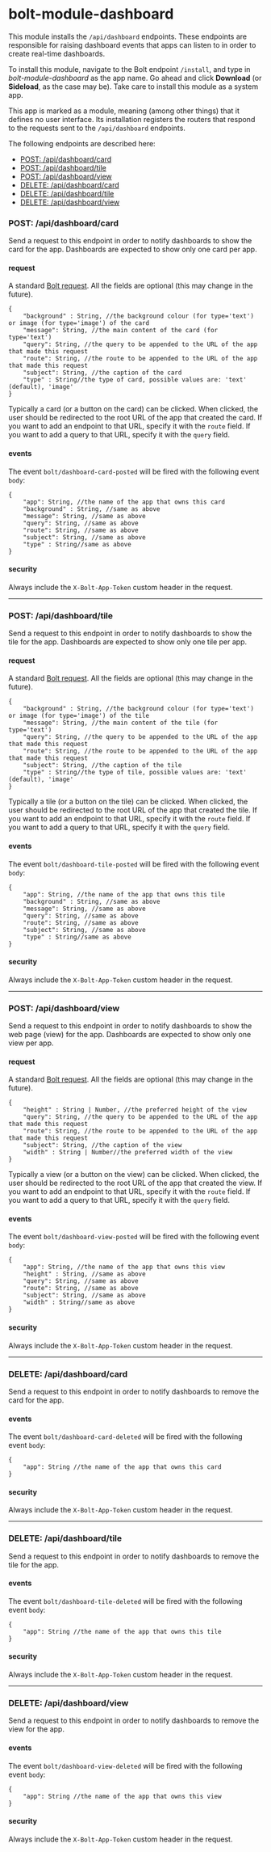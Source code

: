 # bolt-module-dashboard

This module installs the `/api/dashboard` endpoints. These endpoints are responsible for raising dashboard events that apps can listen to in order to create real-time dashboards.

To install this module, navigate to the Bolt endpoint `/install`, and type in _bolt-module-dashboard_ as the app name. Go ahead and click **Download** \(or **Sideload**, as the case may be\). Take care to install this module as a system app.

This app is marked as a module, meaning \(among other things\) that it defines no user interface. Its installation registers the routers that respond to the requests sent to the `/api/dashboard` endpoints.

The following endpoints are described here:

* [POST: /api/dashboard/card](#post-apidashboardcard)
* [POST: /api/dashboard/tile](#post-apidashboardtile)
* [POST: /api/dashboard/view](#post-apidashboardview)
* [DELETE: /api/dashboard/card](#delete-apidashboardcard)
* [DELETE: /api/dashboard/tile](#delete-apidashboardtile)
* [DELETE: /api/dashboard/view](#delete-apidashboardview)

### POST: /api/dashboard/card

Send a request to this endpoint in order to notify dashboards to show the card for the app. Dashboards are expected to show only one card per app.

#### request

A standard [Bolt request](bolt-request.md). All the fields are optional \(this may change in the future\).

```
{
    "background" : String, //the background colour (for type='text') or image (for type='image') of the card
    "message": String, //the main content of the card (for type='text')
    "query": String, //the query to be appended to the URL of the app that made this request
    "route": String, //the route to be appended to the URL of the app that made this request
    "subject": String, //the caption of the card
    "type" : String//the type of card, possible values are: 'text' (default), 'image'
}
```

Typically a card \(or a button on the card\) can be clicked. When clicked, the user should be redirected to the root URL of the app that created the card. If you want to add an endpoint to that URL, specify it with the `route` field. If you want to add a query to that URL, specify it with the `query` field.

#### events

The event `bolt/dashboard-card-posted` will be fired with the following event `body`:

```
{
    "app": String, //the name of the app that owns this card
    "background" : String, //same as above
    "message": String, //same as above
    "query": String, //same as above
    "route": String, //same as above
    "subject": String, //same as above
    "type" : String//same as above
}
```

#### security

Always include the `X-Bolt-App-Token` custom header in the request.

---

### POST: /api/dashboard/tile

Send a request to this endpoint in order to notify dashboards to show the tile for the app. Dashboards are expected to show only one tile per app.

#### request

A standard [Bolt request](bolt-request.md). All the fields are optional \(this may change in the future\).

```
{
    "background" : String, //the background colour (for type='text') or image (for type='image') of the tile
    "message": String, //the main content of the tile (for type='text')
    "query": String, //the query to be appended to the URL of the app that made this request
    "route": String, //the route to be appended to the URL of the app that made this request
    "subject": String, //the caption of the tile
    "type" : String//the type of tile, possible values are: 'text' (default), 'image'
}
```

Typically a tile \(or a button on the tile\) can be clicked. When clicked, the user should be redirected to the root URL of the app that created the tile. If you want to add an endpoint to that URL, specify it with the `route` field. If you want to add a query to that URL, specify it with the `query` field.

#### events

The event `bolt/dashboard-tile-posted` will be fired with the following event `body`:

```
{
    "app": String, //the name of the app that owns this tile
    "background" : String, //same as above
    "message": String, //same as above
    "query": String, //same as above
    "route": String, //same as above
    "subject": String, //same as above
    "type" : String//same as above
}
```

#### security

Always include the `X-Bolt-App-Token` custom header in the request.

---

### POST: /api/dashboard/view

Send a request to this endpoint in order to notify dashboards to show the web page \(view\) for the app. Dashboards are expected to show only one view per app.

#### request

A standard [Bolt request](bolt-request.md). All the fields are optional \(this may change in the future\).

```
{
    "height" : String | Number, //the preferred height of the view
    "query": String, //the query to be appended to the URL of the app that made this request
    "route": String, //the route to be appended to the URL of the app that made this request
    "subject": String, //the caption of the view
    "width" : String | Number//the preferred width of the view
}
```

Typically a view \(or a button on the view\) can be clicked. When clicked, the user should be redirected to the root URL of the app that created the view. If you want to add an endpoint to that URL, specify it with the `route` field. If you want to add a query to that URL, specify it with the `query` field.

#### events

The event `bolt/dashboard-view-posted` will be fired with the following event `body`:

```
{
    "app": String, //the name of the app that owns this view
    "height" : String, //same as above
    "query": String, //same as above
    "route": String, //same as above
    "subject": String, //same as above
    "width" : String//same as above
}
```

#### security

Always include the `X-Bolt-App-Token` custom header in the request.

---

### DELETE: /api/dashboard/card

Send a request to this endpoint in order to notify dashboards to remove the card for the app.

#### events

The event `bolt/dashboard-card-deleted` will be fired with the following event `body`:

```
{
    "app": String //the name of the app that owns this card
}
```

#### security

Always include the `X-Bolt-App-Token` custom header in the request.

---

### DELETE: /api/dashboard/tile

Send a request to this endpoint in order to notify dashboards to remove the tile for the app.

#### events

The event `bolt/dashboard-tile-deleted` will be fired with the following event `body`:

```
{
    "app": String //the name of the app that owns this tile
}
```

#### security

Always include the `X-Bolt-App-Token` custom header in the request.

---

### DELETE: /api/dashboard/view

Send a request to this endpoint in order to notify dashboards to remove the view for the app.

#### events

The event `bolt/dashboard-view-deleted` will be fired with the following event `body`:

```
{
    "app": String //the name of the app that owns this view
}
```

#### security

Always include the `X-Bolt-App-Token` custom header in the request.

